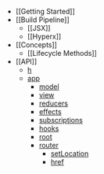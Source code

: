 * [[Getting Started]]
* [[Build Pipeline]]
  * [[JSX]]
  * [[Hyperx]]
* [[Concepts]]
  * [[Lifecycle Methods]]
* [[API]]
  * [h](/hyperapp/hyperapp/wiki/api#h)
  * [app](/hyperapp/hyperapp/wiki/api#app)
    * [model](/hyperapp/hyperapp/wiki/api#model)
    * [view](/hyperapp/hyperapp/wiki/api#view)
    * [reducers](/hyperapp/hyperapp/wiki/api#reducers)
    * [effects](/hyperapp/hyperapp/wiki/api#effects)
    * [subscriptions](/hyperapp/hyperapp/wiki/api#subscriptions)
    * [hooks](/hyperapp/hyperapp/wiki/api#hooks)
    * [root](/hyperapp/hyperapp/wiki/api#root)
    * [router](/hyperapp/hyperapp/wiki/api#router)
        * [setLocation](/hyperapp/hyperapp/wiki/api#setlocation)
        * [href](/hyperapp/hyperapp/wiki/api#href)


